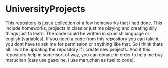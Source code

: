 # UniversityProjects
This repository is just a collection of a few homeworks that i had done. This include homeworks, projects in class or just me playing and creating silly things just to learn.
The code could be written in spanish language or english (variables).
If you need a code from this repository you can take it, you dont have to ask me for permission or anything like that.
So i think thats all. I will be updating the repository if i create new projects. 
And if this repository help in some sort of way, you can donate in order to help me buy maruchan (cars use gasoline, i use maruchan as fuel to code).
